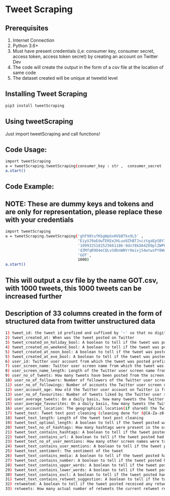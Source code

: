 # Tweet Scraping

## Prerequisites

1. Internet Connection
2. Python 3.6+
3. Must have present credentials (i,e: consumer key, consumer secret, access token, access token secret) by creating an account on Twitter Dev
4. The code will create the output in the form of a csv file at the location of same code
5. The dataset created will be unique at tweetid level

## Installing Tweet Scraping

```sh
pip3 install tweetScraping
```

## Using tweetScraping

Just import tweetScraping and call functions!

## Code Usage:

```sh
import tweetScraping
a = tweetScraping.tweetScraping(consumer_key : str ,  consumer_secret :str, access_token : str , access_token_secret : str, query : str , [file_name:str],[no_of_tweets : int])
a.start()
```

## Code Example:
## NOTE: These are dummy keys and tokens and are only for representation, please replace these with your credentials
```sh
import tweetScraping
a = tweetScraping.tweetScraping('ghF98tufKbgWpGxHVbBTkx9L5' ,
                                'EiyUJ9aEdwTEKEe2HLuo8ZhBTJscztgaEpSBY38YZhSUkq1Az4',
                                '1099325182525661186-9dn78kOA4Z09plZWPHrn9nmgdukg6j',
                                'dZMfqR9O4eCQLvS0bnWNYr9eivjS4wtwsPY8WnBugR5xJ',
                                'GOT',
                                1000)
a.start()
```
## This will output a csv file by the name GOT.csv, with 1000 tweets, this 1000 tweets can be increased further

## Description of 33 columns created in the form of structured data from twitter unstructured data

```sh
1) tweet_id: the tweet id prefized and suffixed by '~' so that no digits are lost
2) tweet_created_at: When was the tweet posted on Twitter
3) tweet_created_on_holiday_bool: A boolean to tell if the tweet was posted on a national holiday or not(True:Yes, False: No)
4) tweet_created_on_weekend_bool: A boolean to tell if the tweet was posted on a weekend or not(True:Yes, False: No)
5) tweet_created_at_noon_bool: A boolean to tell if the tweet was posted during noon hours or not(True:Yes, False: No)
5) tweet_created_at_eve_bool: A boolean to tell if the tweet was posted during evening hours or not(True:Yes, False: No)
6) user_id: Twitter user account from which the tweet was posted prefixed and suffixed by '~' so that no integer is lost
7) user_screen_name: Twitter user screen name from which the tweet was posted, will have actual case(If it is camel case it remains as is)
8) user_screen_name_length: Length of the Twitter user screen name from which the current tweet was posted
9) user_no_of_tweets: How many tweets have been posted from the screen name since date of creation of account till the date this code getting executed
10) user_no_of_followers: Number of followers of the Twitter user screen name from which the current tweet was posted
11) user_no_of_followings: Number of accounts the Twitter user screen name follow from which the current tweet was posted
12) user_account_age: How old the Twitter user account on Twitter is from which the current tweet was posted (current date - account creation date)
13) user_no_of_favourites: Number of tweets liked by the Twitter user screen name from which the current tweet was posted
14) user_average_tweets: On a daily basis, how many tweets the Twitter user screen name post from which the current tweet was posted
15) user_average_favourites: On a daily basis, how many tweets the Twitter user screen name like from which the current tweet was posted
16) user_account_location: The geographical location(if shared) the Twitter user screen name from which the current tweet was posted
17) tweet_text: Tweet text post cleaning (cleaning done for (@[A-Za-z0-9]+)|([^0-9A-Za-z \t])|(\w+:\/\/\S+), and case standardization)
18) tweet_text_length: Length of the tweet text post cleaning
19) tweet_text_optimal_length: A boolean to tell if the tweet posted was of optimal length or less prior to cleaning(True:Yes, False: No)
20) tweet_text_no_of_hashtags: How many hashtags were present in the original tweet text before cleaning the text
21) tweet_text_contains_hashtags: A boolean to tell if the tweet posted had a hashtag or not prior to cleaning(True:Yes, False: No)
22) tweet_text_contains_url: A boolean to tell if the tweet posted had any url embedded prior to cleaning(True:Yes, False: No)
23) tweet_text_no_of_user_mentions: How many other screen names were tagged in the tweet text using '@'
24) tweet_text_contains_user_mentions: A boolean to tell if the tweet posted had any user mentions prior to cleaning(True:Yes, False: No)
25) tweet_text_sentiment: The sentiment of the tweet
26) tweet_text_contains_media: A boolean to tell if the tweet posted had any multimedia prior to cleaning(True:Yes, False: No)
27) tweet_text_contains_number: A boolean to tell if the tweet posted had any numbers prior to cleaning(True:Yes, False: No)
28) tweet_text_contains_upper_words: A boolean to tell if the tweet posted had upper case words to emphasize the meaning prior to cleaning(True:Yes, False: No)
29) tweet_text_contains_lower_words: A boolean to tell if the tweet posted had lower case words prior to cleaning(True:Yes, False: No)
30) tweet_text_contains_excl: A boolean to tell if the tweet posted had exclamations prior to cleaning(True:Yes, False: No)
31) tweet_text_contains_retweet_suggestion: A boolean to tell if the tweet posted had 'RT' asking to retweet prior to cleaning(True:Yes, False: No)
32) retweeted: A boolean to tell if the tweet posted received any retweets or not(True:Yes, False: No)
33) retweets: How many actual number of retweets the current retweet received at time when you are running this code
```

